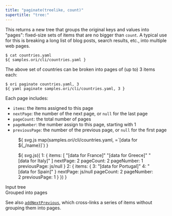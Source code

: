 ```yaml
---
title: "paginate(treelike, count)"
supertitle: "tree:"
---
```


This returns a new tree that groups the original keys and values into "pages": fixed-size sets of items that are no bigger than `count`. A typical use for this is breaking a long list of blog posts, search results, etc., into multiple web pages.

```console
$ cat countries.yaml
${ samples.ori/cli/countries.yaml }
```

The above set of countries can be broken into pages of (up to) 3 items each:

```console
$ ori paginate countries.yaml, 3
${ yaml paginate samples.ori/cli/countries.yaml, 3 }
```

Each page includes:

- `items`: the items assigned to this page
- `nextPage`: the number of the next page, or `null` for the last page
- `pageCount`: the total number of pages
- `pageNumber`: the number assign to this page, starting with 1
- `previousPage`: the number of the previous page, or `null` for the first page

<div class="sideBySide">
  <figure>
    ${ svg.js map(samples.ori/cli/countries.yaml, =`[data for ${_/name}]`) }
  </figure>
  <figure>
    ${ svg.js({
      1: {
        items: [
          "[data for France]"
          "[data for Greece]"
          "[data for Italy]"
        ]
        nextPage: 2
        pageCount: 2
        pageNumber: 1
        previousPage: js/null
      }
      2: {
        items: {
          3: "[data for Portugal]"
          4: "[data for Spain]"
        }
        nextPage: js/null
        pageCount: 2
        pageNumber: 2
        previousPage: 1      
      }
    }) }
  </figure>
  <figcaption>Input tree</figcaption>
  <figcaption>Grouped into pages</figcaption>
</div>

See also [`addNextPrevious`](addNextPrevious.html), which cross-links a series of items without grouping them into pages.
